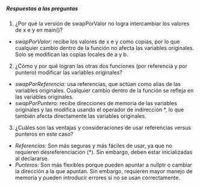 ##### Respuestas a las preguntas
1. ¿Por qué la versión de swapPorValor no logra intercambiar los valores de x e y en main()?
- *swapPorValor:* recibe los valores de x e y como copias, por lo que cualquier cambio dentro de la función no afecta las variables originales. Solo se modifican las copias locales de a y b.

2. ¿Cómo y por qué logran las otras dos funciones (por referencia y por puntero) modificar las variables originales?
- *swapPorReferencia:* usa referencias, que actúan como alias de las variables originales. Cualquier cambio dentro de la función se refleja en las variables originales.
- *swapPorPuntero:* recibe direcciones de memoria de las variables originales y las modifica usando el operador de indirección *, lo que también afecta directamente las variables originales.

3. ¿Cuáles son las ventajas y consideraciones de usar referencias versus punteros en este caso?
- *Referencias:* Son más seguras y más fáciles de usar, ya que no requieren desreferenciación (*). Sin embargo, deben estar inicializadas al declararse.
- *Punteros:* Son más flexibles porque pueden apuntar a nullptr o cambiar la dirección a la que apuntan. Sin embargo, requieren mayor manejo de memoria y pueden introducir errores si no se usan correctamente.
